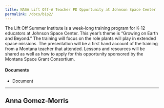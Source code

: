 ```yaml
---
title: NASA Lift Off-A Teacher PD Opportunity at Johnson Space Center
permalink: /docs/b1p2/
---
```


The Lift Off Summer Institute is a week-long training program for K-12 educators at Johnson Space Center. This year’s theme is “Growing on Earth and Beyond.” The training will focus on the role plants will play in extended space missions. The presentation will be a first hand account of the training from a Montana teacher that attended. Lessons and resources will be shared as well as how to apply for this opportunity sponsored by the Montana Space Grant Consortium.

#### Documents
 - Document

***

## Anna Gomez-Morris